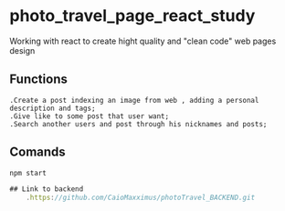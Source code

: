# photo_travel_page_react_study
Working with react to create hight quality and "clean code" web pages design 


## Functions

    .Create a post indexing an image from web , adding a personal description and tags;
    .Give like to some post that user want;
    .Search another users and post through his nicknames and posts;

## Comands

```javascript 
npm start 

## Link to backend
    .https://github.com/CaioMaxximus/photoTravel_BACKEND.git

